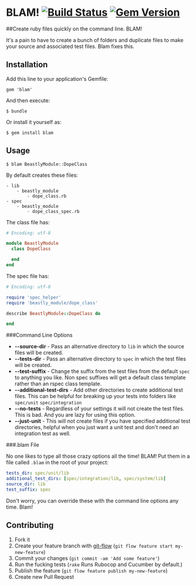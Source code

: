 # BLAM! [![Build Status](https://travis-ci.org/neverstopbuilding/blam.png?branch=develop)](https://travis-ci.org/neverstopbuilding/blam) [![Gem Version](https://badge.fury.io/rb/blam.png)](http://badge.fury.io/rb/blam)

##Create ruby files quickly on the command line. BLAM!

It's a pain to have to create a bunch of folders and duplicate files to make your source and associated test files. Blam fixes this.

## Installation

Add this line to your application's Gemfile:

    gem 'blam'

And then execute:

    $ bundle

Or install it yourself as:

    $ gem install blam

## Usage

    $ blam BeastlyModule::DopeClass

By default creates these files:

    - lib
        - beastly_module
            - dope_class.rb
    - spec
        - beastly_module
            - dope_class_spec.rb

The class file has:

```ruby
# Encoding: utf-8

module BeastlyModule
  class DopeClass

  end
end
```

The spec file has:

```ruby
# Encoding: utf-8

require 'spec_helper'
require 'beastly_module/dope_class'

describe BeastlyModule::DopeClass do

end
```

###Command Line Options

- **--source-dir** - Pass an alternative directory to `lib` in which the source files will be created.
- **--tests-dir** - Pass an alternative directory to `spec` in which the test files will be created.
- **--test-suffix** - Change the suffix from the test files from the default `spec` to anything you like. Non spec suffixes will get a default class template rather than an rspec class template.
- **--additional-test-dirs** - Add other directories to create additional test files. This can be helpful for breaking up your tests into folders like `spec/unit` `spec/integration`
- **--no-tests** - Regardless of your settings it will not create the test files. This is bad. And you are lazy for using this option.
- **--just-unit** - This will not create files if you have specified additional test directories, helpful when you just want a unit test and don't need an integration test as well.

###.blam File

No one likes to type all those crazy options all the time! BLAM! Put them in a file called `.blam` in the root of your project:

```YAML
tests_dir: spec/unit/lib
additional_test_dirs: [spec/integration/lib, spec/system/lib]
source_dir: lib
test_suffix: spec
```

Don't worry, you can override these with the command line options any time. Blam!

## Contributing

1. Fork it
2. Create your feature branch with [git-flow](https://github.com/nvie/gitflow) (`git flow feature start my-new-feature`)
3. Commit your changes (`git commit -am 'Add some feature'`)
4. Run the fucking tests (`rake` Runs Rubocop and Cucumber by default.)
4. Publish the feature (`git flow feature publish my-new-feature`)
5. Create new Pull Request
